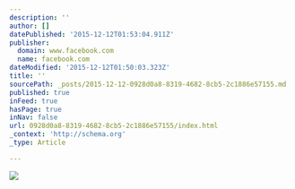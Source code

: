 ```yaml
---
description: ''
author: []
datePublished: '2015-12-12T01:53:04.911Z'
publisher:
  domain: www.facebook.com
  name: facebook.com
dateModified: '2015-12-12T01:50:03.323Z'
title: ''
sourcePath: _posts/2015-12-12-0928d0a8-8319-4682-8cb5-2c1886e57155.md
published: true
inFeed: true
hasPage: true
inNav: false
url: 0928d0a8-8319-4682-8cb5-2c1886e57155/index.html
_context: 'http://schema.org'
_type: Article

---
```

![](https://scontent.xx.fbcdn.net/hphotos-xfp1/v/t1.0-9/10671487_989561047736164_6027159768077534329_n.jpg?oh=7dd6b3dae6c289a4baa55d52f959f84e&oe=5716C505)